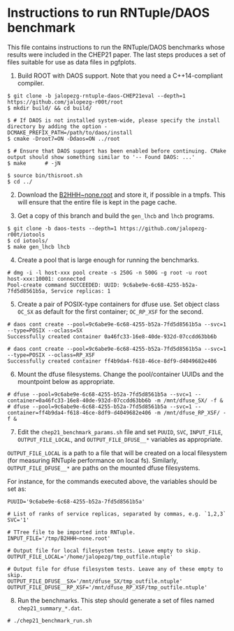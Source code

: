 # Instructions to run RNTuple/DAOS benchmark
This file contains instructions to run the RNTuple/DAOS benchmarks whose results were included in the CHEP21 paper. The last steps produces a set of files suitable for use as data files in pgfplots.

1. Build ROOT with DAOS support. Note that you need a C++14-compliant compiler.
```
$ git clone -b jalopezg-rntuple-daos-CHEP21eval --depth=1 https://github.com/jalopezg-r00t/root
$ mkdir build/ && cd build/

$ # If DAOS is not installed system-wide, please specify the install directory by adding the option -DCMAKE_PREFIX_PATH=/path/to/daos/install
$ cmake -Droot7=ON -Ddaos=ON ../root

$ # Ensure that DAOS support has been enabled before continuing. CMake output should show something similar to '-- Found DAOS: ...'
$ make      # -jN

$ source bin/thisroot.sh
$ cd ../
```

2. Download the [B2HHH~none.root](https://cernbox.cern.ch/index.php/s/fVT9JicZHCUDGqn) and store it, if possible in a tmpfs. This will ensure that the entire file is kept in the page cache.

3. Get a copy of this branch and build the `gen_lhcb` and `lhcb` programs.
```
$ git clone -b daos-tests --depth=1 https://github.com/jalopezg-r00t/iotools
$ cd iotools/
$ make gen_lhcb lhcb
```

4. Create a pool that is large enough for running the benchmarks.
```
# dmg -i -l host-xxx pool create -s 250G -n 500G -g root -u root
host-xxx:10001: connected
Pool-create command SUCCEEDED: UUID: 9c6abe9e-6c68-4255-b52a-7fd5d8561b5a, Service replicas: 1
```

5. Create a pair of POSIX-type containers for dfuse use. Set object class `OC_SX` as default for the first container; `OC_RP_XSF` for the second.
```
# daos cont create --pool=9c6abe9e-6c68-4255-b52a-7fd5d8561b5a --svc=1 --type=POSIX --oclass=SX
Successfully created container 0a46fc33-16e8-40de-932d-07ccdd63bb6b

# daos cont create --pool=9c6abe9e-6c68-4255-b52a-7fd5d8561b5a --svc=1 --type=POSIX --oclass=RP_XSF
Successfully created container ff4b9da4-f618-46ce-8df9-d4049682e406
```

6. Mount the dfuse filesystems. Change the pool/container UUIDs and the mountpoint below as appropriate.
```
# dfuse --pool=9c6abe9e-6c68-4255-b52a-7fd5d8561b5a --svc=1 --container=0a46fc33-16e8-40de-932d-07ccdd63bb6b -m /mnt/dfuse_SX/ -f &
# dfuse --pool=9c6abe9e-6c68-4255-b52a-7fd5d8561b5a --svc=1 --container=ff4b9da4-f618-46ce-8df9-d4049682e406 -m /mnt/dfuse_RP_XSF/ -f &
```

7. Edit the `chep21_benchmark_params.sh` file and set `PUUID`, `SVC`, `INPUT_FILE`, `OUTPUT_FILE_LOCAL`, and `OUTPUT_FILE_DFUSE__*` variables as appropriate.

`OUTPUT_FILE_LOCAL` is a path to a file that will be created on a local filesystem (for measuring RNTuple performance on local fs). Similarly, `OUTPUT_FILE_DFUSE__*` are paths on the mounted dfuse filesystems.

For instance, for the commands executed above, the variables should be set as:
```
PUUID='9c6abe9e-6c68-4255-b52a-7fd5d8561b5a'

# List of ranks of service replicas, separated by commas, e.g. `1,2,3`
SVC='1'

# TTree file to be imported into RNTuple.
INPUT_FILE='/tmp/B2HHH~none.root'

# Output file for local filesystem tests. Leave empty to skip.
OUTPUT_FILE_LOCAL='/home/jalopezg/tmp_outfile.ntuple'

# Output file for dfuse filesystem tests. Leave any of these empty to skip.
OUTPUT_FILE_DFUSE__SX='/mnt/dfuse_SX/tmp_outfile.ntuple'
OUTPUT_FILE_DFUSE__RP_XSF='/mnt/dfuse_RP_XSF/tmp_outfile.ntuple'
```

8. Run the benchmarks. This step should generate a set of files named `chep21_summary_*.dat`.
```
# ./chep21_benchmark_run.sh
```
